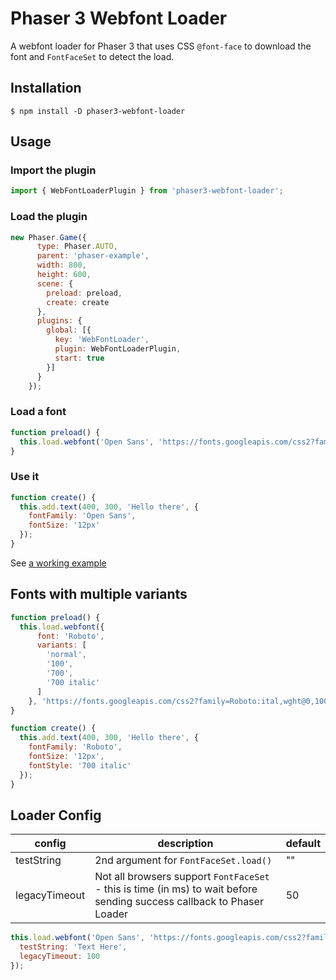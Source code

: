 # Phaser 3 Webfont Loader

A webfont loader for Phaser 3 that uses CSS `@font-face` to download the font and `FontFaceSet` to detect the load.

## Installation

```console
$ npm install -D phaser3-webfont-loader
```

## Usage

### Import the plugin

```js
import { WebFontLoaderPlugin } from 'phaser3-webfont-loader';
```

### Load the plugin

```js
new Phaser.Game({
      type: Phaser.AUTO,
      parent: 'phaser-example',
      width: 800,
      height: 600,
      scene: {
        preload: preload,
        create: create
      },
      plugins: {
        global: [{
          key: 'WebFontLoader',
          plugin: WebFontLoaderPlugin,
          start: true
        }]
      }
    });
```

### Load a font

```js
function preload() {
  this.load.webfont('Open Sans', 'https://fonts.googleapis.com/css2?family=Open+Sans&display=swap');
}
```

### Use it

```js
function create() {
  this.add.text(400, 300, 'Hello there', {
    fontFamily: 'Open Sans',
    fontSize: '12px'
  });
}
```

See [a working example](/example/index.html)

## Fonts with multiple variants

```js
function preload() {
  this.load.webfont({
      font: 'Roboto',
      variants: [
        'normal',
        '100',
        '700',
        '700 italic'
      ]
    }, 'https://fonts.googleapis.com/css2?family=Roboto:ital,wght@0,100;0,500;1,400;1,700&display=swap');
}

function create() {
  this.add.text(400, 300, 'Hello there', {
    fontFamily: 'Roboto',
    fontSize: '12px',
    fontStyle: '700 italic'
  });
}
```


## Loader Config


| config | description | default |
|--|--|--|
| testString | 2nd argument for `FontFaceSet.load()`| "" |
| legacyTimeout | Not all browsers support `FontFaceSet` - this is time (in ms) to wait before sending success callback to Phaser Loader| 50 |


```js
this.load.webfont('Open Sans', 'https://fonts.googleapis.com/css2?family=Open+Sans&display=swap', {
  testString: 'Text Here',
  legacyTimeout: 100
});
```